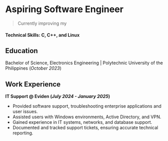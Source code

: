 # Aspiring Software Engineer
>Currently improving my
#### Technical Skills: C, C++, and Linux

## Education      
Bachelor of Science, Electronics Engineering | Polytechnic University of the Philippines  (_October 2023_)

## Work Experience
**IT Support @ Eviden (_July 2024 - January 2025_)**
- Provided software support, troubleshooting enterprise applications and user issues. 
- Assisted users with Windows environments, Active Directory, and VPN. 
- Gained experience in IT systems, networks, and database support. 
- Documented and tracked support tickets, ensuring accurate technical reporting.


